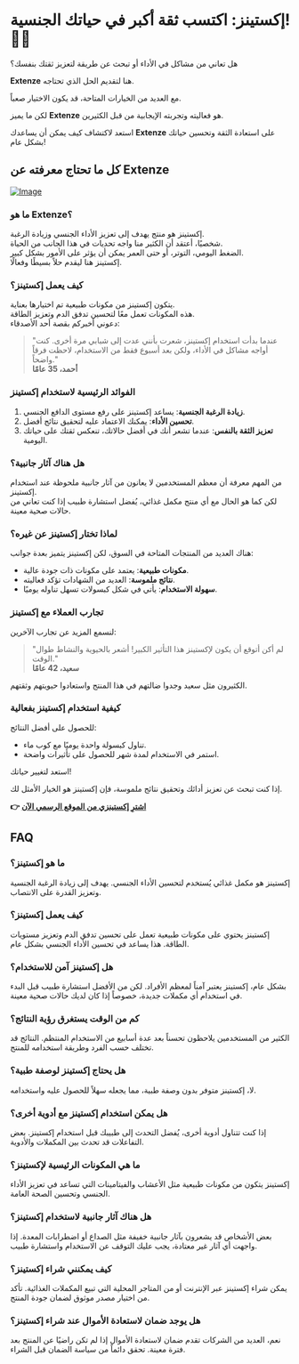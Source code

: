 # إكستينز: اكتسب ثقة أكبر في حياتك الجنسية! 🍆✨

هل تعاني من مشاكل في الأداء أو تبحث عن طريقة لتعزيز ثقتك بنفسك؟ 

**Extenze** هنا لتقديم الحل الذي تحتاجه. 

مع العديد من الخيارات المتاحة، قد يكون الاختيار صعباً. 

لكن ما يميز **Extenze** هو فعاليته وتجربته الإيجابية من قبل الكثيرين. 

استعد لاكتشاف كيف يمكن أن يساعدك **Extenze** على استعادة الثقة وتحسين حياتك بشكل عام!

## كل ما تحتاج معرفته عن Extenze

[![Image](https://www2.sellhealth.com/2/extenze_01_600x400.jpg)](https://gchaffi.com/4zlJGhKu)

### ما هو Extenze؟

إكستينز هو منتج يهدف إلى تعزيز الأداء الجنسي وزيادة الرغبة.  
شخصيًا، أعتقد أن الكثير منا واجه تحديات في هذا الجانب من الحياة.  
الضغط اليومي، التوتر، أو حتى العمر يمكن أن يؤثر على الأمور بشكل كبير.  
إكستينز هنا ليقدم حلاً بسيطًا وفعالًا.

### كيف يعمل إكستينز؟

يتكون إكستينز من مكونات طبيعية تم اختيارها بعناية.  
هذه المكونات تعمل معًا لتحسين تدفق الدم وتعزيز الطاقة.  
دعوني أخبركم بقصة أحد الأصدقاء:

> "عندما بدأت استخدام إكستينز، شعرت بأنني عدت إلى شبابي مرة أخرى. كنت أواجه مشاكل في الأداء، ولكن بعد أسبوع فقط من الاستخدام، لاحظت فرقاً واضحاً."  
> **أحمد، 35 عامًا**

### الفوائد الرئيسية لاستخدام إكستينز

1. **زيادة الرغبة الجنسية**: يساعد إكستينز على رفع مستوى الدافع الجنسي.
2. **تحسين الأداء**: يمكنك الاعتماد عليه لتحقيق نتائج أفضل.
3. **تعزيز الثقة بالنفس**: عندما تشعر أنك في أفضل حالاتك، تنعكس ثقتك على حياتك اليومية.

### هل هناك آثار جانبية؟

من المهم معرفة أن معظم المستخدمين لا يعانون من آثار جانبية ملحوظة عند استخدام إكستينز.  
لكن كما هو الحال مع أي منتج مكمل غذائي، يُفضل استشارة طبيب إذا كنت تعاني من حالات صحية معينة.

### لماذا تختار إكستينز عن غيره؟

هناك العديد من المنتجات المتاحة في السوق، لكن إكستينز يتميز بعدة جوانب:

- **مكونات طبيعية**: يعتمد على مكونات ذات جودة عالية.
- **نتائج ملموسة**: العديد من الشهادات تؤكد فعاليته.
- **سهولة الاستخدام**: يأتي في شكل كبسولات تسهل تناوله يوميًا.

### تجارب العملاء مع إكستينز

لنسمع المزيد عن تجارب الآخرين:

> "لم أكن أتوقع أن يكون لإكستينز هذا التأثير الكبير! أشعر بالحيوية والنشاط طوال الوقت."  
> **سعيد، 42 عامًا**

الكثيرون مثل سعيد وجدوا ضالتهم في هذا المنتج واستعادوا حيويتهم وثقتهم.

### كيفية استخدام إكستينز بفعالية

للحصول على أفضل النتائج:
- تناول كبسولة واحدة يوميًا مع كوب ماء.
- استمر في الاستخدام لمدة شهر للحصول على تأثيرات واضحة.

استعد لتغيير حياتك!  

إذا كنت تبحث عن تعزيز أدائك وتحقيق نتائج ملموسة، فإن إكستينز هو الخيار الأمثل لك.



**👉 [اشترِ إكستينزي من الموقع الرسمي الآن](https://gchaffi.com/4zlJGhKu)**

## FAQ

### ما هو إكستينز؟
إكستينز هو مكمل غذائي يُستخدم لتحسين الأداء الجنسي. يهدف إلى زيادة الرغبة الجنسية وتعزيز القدرة على الانتصاب.

### كيف يعمل إكستينز؟
إكستينز يحتوي على مكونات طبيعية تعمل على تحسين تدفق الدم وتعزيز مستويات الطاقة. هذا يساعد في تحسين الأداء الجنسي بشكل عام.

### هل إكستينز آمن للاستخدام؟
بشكل عام، إكستينز يعتبر آمناً لمعظم الأفراد. لكن من الأفضل استشارة طبيب قبل البدء في استخدام أي مكملات جديدة، خصوصاً إذا كان لديك حالات صحية معينة.

### كم من الوقت يستغرق رؤية النتائج؟
الكثير من المستخدمين يلاحظون تحسناً بعد عدة أسابيع من الاستخدام المنتظم. النتائج قد تختلف حسب الفرد وطريقة استخدامه للمنتج.

### هل يحتاج إكستينز لوصفة طبية؟
لا، إكستينز متوفر بدون وصفة طبية، مما يجعله سهلاً للحصول عليه واستخدامه.

### هل يمكن استخدام إكستينز مع أدوية أخرى؟
إذا كنت تتناول أدوية أخرى، يُفضل التحدث إلى طبيبك قبل استخدام إكستينز. بعض التفاعلات قد تحدث بين المكملات والأدوية.

### ما هي المكونات الرئيسية لإكستينز؟
إكستينز يتكون من مكونات طبيعية مثل الأعشاب والفيتامينات التي تساعد في تعزيز الأداء الجنسي وتحسين الصحة العامة.

### هل هناك آثار جانبية لاستخدام إكستينز؟
بعض الأشخاص قد يشعرون بآثار جانبية خفيفة مثل الصداع أو اضطرابات المعدة. إذا واجهت أي آثار غير معتادة، يجب عليك التوقف عن الاستخدام واستشارة طبيب.

### كيف يمكنني شراء إكستينز؟
يمكن شراء إكستينز عبر الإنترنت أو من المتاجر المحلية التي تبيع المكملات الغذائية. تأكد من اختيار مصدر موثوق لضمان جودة المنتج.

### هل يوجد ضمان لاستعادة الأموال عند شراء إكستينز؟
نعم، العديد من الشركات تقدم ضمان لاستعادة الأموال إذا لم تكن راضيًا عن المنتج بعد فترة معينة. تحقق دائماً من سياسة الضمان قبل الشراء.